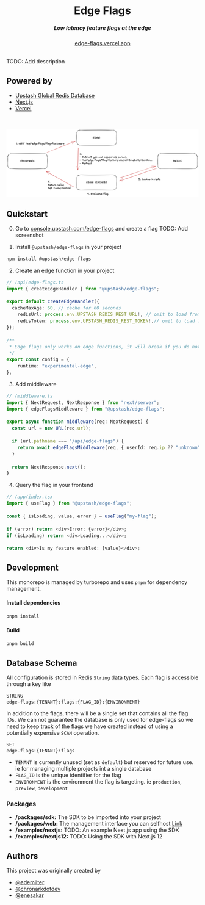 <div align="center">
    <h1 align="center">Edge Flags</h1>
    <h5>Low latency feature flags at the edge</h5>
</div>

<div align="center">
  <a href="https://edge-flags.vercel.app/">edge-flags.vercel.app</a>
</div>
<br/>

TODO: Add description

## Powered by

- [Upstash Global Redis Database](https://docs.upstash.com/redis/features/globaldatabase)
- [Next.js](https://nextjs.org)
- [Vercel](https://vercel.com)

<br/>

![Arch](img/arch.png)

## Quickstart

0. Go to
   [console.upstash.com/edge-flags](https://console.upstash.com/edge-flags) and
   create a flag TODO: Add screenshot

1. Install `@upstash/edge-flags` in your project

```bash
npm install @upstash/edge-flags
```

2. Create an edge function in your project

```ts
// /api/edge-flags.ts
import { createEdgeHandler } from "@upstash/edge-flags";

export default createEdgeHandler({
  cacheMaxAge: 60, // cache for 60 seconds
	redisUrl: process.env.UPSTASH_REDIS_REST_URL!, // omit to load from env automatically
	redisToken: process.env.UPSTASH_REDIS_REST_TOKEN!,// omit to load from env automatically
});

/**
 * Edge flags only works on edge functions, it will break if you do not set the runtime
 */
export const config = {
	runtime: "experimental-edge",
};
```

3. Add middleware

```ts
// /middleware.ts
import { NextRequest, NextResponse } from "next/server";
import { edgeFlagsMiddleware } from "@upstash/edge-flags";

export async function middleware(req: NextRequest) {
  const url = new URL(req.url);

  if (url.pathname === "/api/edge-flags") {
    return await edgeFlagsMiddleware(req, { userId: req.ip ?? "unknown" });
  }

  return NextResponse.next();
}
```

4. Query the flag in your frontend

```ts
// /app/index.tsx
import { useFlag } from "@upstash/edge-flags";

const { isLoading, value, error } = useFlag("my-flag");

if (error) return <div>Error: {error}</div>;
if (isLoading) return <div>Loading...</div>;

return <div>Is my feature enabled: {value}</div>;
```

## Development

This monorepo is managed by turborepo and uses `pnpm` for dependency management.

#### Install dependencies

```bash
pnpm install
```

#### Build

```bash
pnpm build
```

## Database Schema

All configuration is stored in Redis `String` data types. Each flag is
accessible through a key like

```
STRING
edge-flags:{TENANT}:flags:{FLAG_ID}:{ENVIRONMENT}
```

In addition to the flags, there will be a single set that contains all the flag
IDs. We can not guarantee the database is only used for edge-flags so we need to
keep track of the flags we have created instead of using a potentially expensive
`SCAN` operation.

```
SET 
edge-flags:{TENANT}:flags
```

- `TENANT` is currently unused (set as `default`) but reserved for future use.
  ie for managing multiple projects int a single database
- `FLAG_ID` is the unique identifier for the flag
- `ENVIRONMENT` is the environment the flag is targeting. ie `production`,
  `preview`, `development`

### Packages

- **/packages/sdk:** The SDK to be imported into your project
- **/packages/web:** The management interface you can selfhost
  [Link](https://edge-flags.vercel.app)
- **/examples/nextjs:** TODO: An example Next.js app using the SDK
- **/examples/nextjs12:** TODO: Using the SDK with Next.js 12

## Authors

This project was originally created by

- [@ademilter](https://twitter.com/ademilter)
- [@chronarkdotdev](https://twitter.com/chronarkdotdev)
- [@enesakar](https://twitter.com/enesakar)
